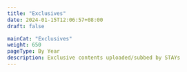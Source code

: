 ```yaml
---
title: "Exclusives"
date: 2024-01-15T12:06:57+08:00
draft: false

mainCat: "Exclusives"
weight: 650
pageType: By Year
description: Exclusive contents uploaded/subbed by STAYs
---
```

